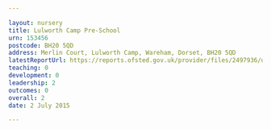 ```yaml
---

layout: nursery
title: Lulworth Camp Pre-School
urn: 153456
postcode: BH20 5QD
address: Merlin Court, Lulworth Camp, Wareham, Dorset, BH20 5QD
latestReportUrl: https://reports.ofsted.gov.uk/provider/files/2497936/urn/153456.pdf
teaching: 0
development: 0
leadership: 2
outcomes: 0
overall: 2
date: 2 July 2015

---
```

